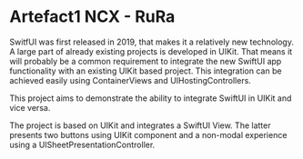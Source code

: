 #  Artefact1 NCX - RuRa

SwitfUI was first released in 2019, that makes it a relatively new technology. 
A large part of already existing projects is developed in UIKit. That means it will probably be a common requirement to integrate the new SwiftUI app functionality with an existing UIKit based project.
This integration can be achieved easily using ContainerViews and UIHostingControllers.

This project aims to demonstrate the ability to integrate SwiftUI in UIKit and vice versa. 

The project is based on UIKit and integrates a SwiftUI View. The latter presents two buttons using UIKit component and a non-modal experience using a UISheetPresentationController. 
